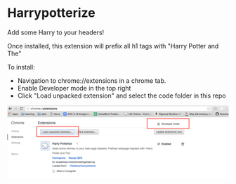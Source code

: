 # Harrypotterize

Add some Harry to your headers!

Once installed, this extension will prefix all h1 tags with "Harry Potter and The"

To install:

* Navigation to chrome://extensions in a chrome tab.
* Enable Developer mode in the top right
* Click "Load unpacked extension" and select the code folder in this repo

![Screenshot](screenshot.png?raw=true "Screenshot")
